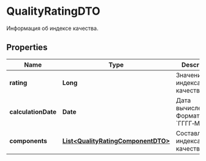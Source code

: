 

# QualityRatingDTO

Информация об индексе качества.

## Properties

| Name | Type | Description | Notes |
|------------ | ------------- | ------------- | -------------|
|**rating** | **Long** | Значение индекса качества. |  |
|**calculationDate** | **Date** | Дата вычисления.  Формат даты: &#x60;ГГГГ‑ММ‑ДД&#x60;.  |  |
|**components** | [**List&lt;QualityRatingComponentDTO&gt;**](QualityRatingComponentDTO.md) | Составляющие индекса качества. |  |



